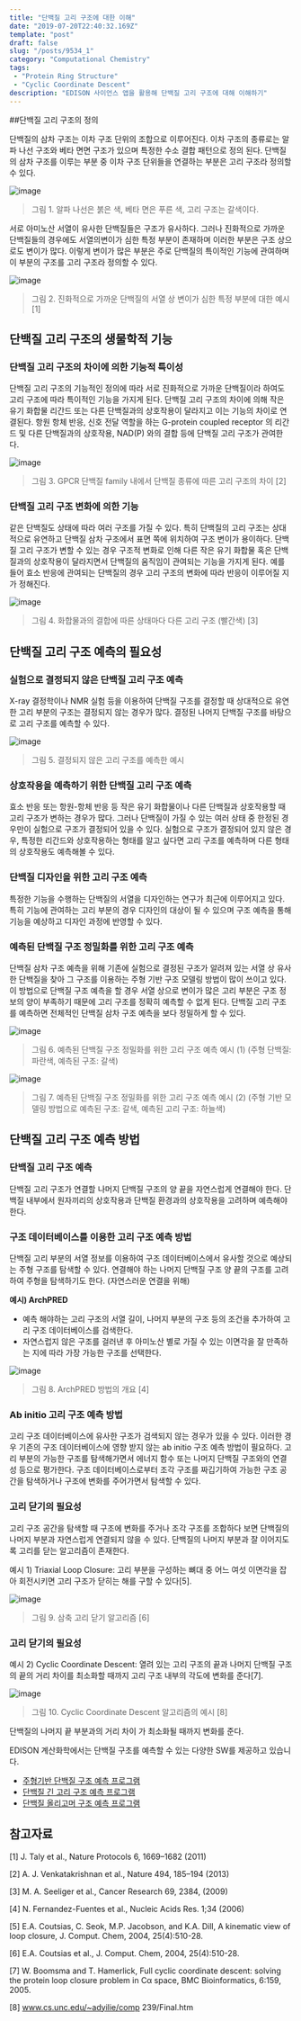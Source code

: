 ```yaml
---
title: "단백질 고리 구조에 대한 이해"
date: "2019-07-20T22:40:32.169Z"
template: "post"
draft: false
slug: "/posts/9534_1"
category: "Computational Chemistry"
tags: 
 - "Protein Ring Structure"
 - "Cyclic Coordinate Descent"
description: "EDISON 사이언스 앱을 활용해 단백질 고리 구조에 대해 이해하기"
---
```

   
##단백질 고리 구조의 정의

단백질의 삼차 구조는 이차 구조 단위의 조합으로 이루어진다. 이차 구조의 종류로는 알파 나선 구조와 베타 면면 구조가 있으며 특정한 수소 결합 패턴으로 정의 된다. 단백질의 삼차 구조를 이루는 부분 중 이차 구조 단위들을 연결하는 부분은 고리 구조라 정의할 수 있다.

![image](/media/POST/9534/0.jpg)
> 그림 1. 알파 나선은 붉은 색, 베타 면은 푸른 색, 고리 구조는 갈색이다.

서로 아미노산 서열이 유사한 단백질들은 구조가 유사하다. 그러나 진화적으로 가까운 단백질들의 경우에도 서열의변이가 심한 특정 부분이 존재하며 이러한 부분은 구조 상으로도 변이가 많다. 이렇게 변이가 많은 부분은 주로 단백질의 특이적인 기능에 관여하며 이 부분의 구조를 고리 구조라 정의할 수 있다.

![image](/media/POST/9534/1.jpg)
> 그림 2. 진화적으로 가까운 단백질의 서열 상 변이가 심한 특정 부분에 대한 예시 [1]

## 단백질 고리 구조의 생물학적 기능

### 단백질 고리 구조의 차이에 의한 기능적 특이성

단백질 고리 구조의 기능적인 정의에 따라 서로 진화적으로 가까운 단백질이라 하여도 고리 구조에 따라 특이적인 기능을 가지게 된다. 단백질 고리 구조의 차이에 의해 작은 유기 화합물 리간드 또는 다른 단백질과의 상호작용이 달라지고 이는 기능의 차이로 연결된다. 항원 항체 반응, 신호 전달 역할을 하는 G-protein coupled receptor 의 리간드 및 다른 단백질과의 상호작용, NAD(P) 와의 결합 등에 단백질 고리 구조가 관여한다.

![image](/media/POST/9534/2.jpg)
> 그림 3. GPCR 단백질 family 내에서 단백질 종류에 따른 고리 구조의 차이 [2]
  
### 단백질 고리 구조 변화에 의한 기능

같은 단백질도 상태에 따라 여러 구조를 가질 수 있다. 특히 단백질의 고리 구조는 상대적으로 유연하고 단백질 삼차 구조에서 표면 쪽에 위치하여 구조 변이가 용이하다. 단백질 고리 구조가 변할 수 있는 경우 구조적 변화로 인해 다른 작은 유기 화합물 혹은 단백질과의 상호작용이 달라지면서 단백질의 움직임이 관여되는 기능을 가지게 된다. 예를 들어 효소 반응에 관여되는 단백질의 경우 고리 구조의 변화에 따라 반응이 이루어질 지가 정해진다.

![image](/media/POST/9534/3.jpg)
> 그림 4. 화합물과의 결합에 따른 상태마다 다른 고리 구조 (빨간색) [3]

## 단백질 고리 구조 예측의 필요성

### 실험으로 결정되지 않은 단백질 고리 구조 예측

X-ray 결정학이나 NMR 실험 등을 이용하여 단백질 구조를 결정할 때 상대적으로 유연한 고리 부분의 구조는 결정되지 않는 경우가 많다. 결정된 나머지 단백질 구조를 바탕으로 고리 구조를 예측할 수 있다.

![image](/media/POST/9534/image5.png)
> 그림 5. 결정되지 않은 고리 구조를 예측한 예시

### 상호작용을 예측하기 위한 단백질 고리 구조 예측

효소 반응 또는 항원-항체 반응 등 작은 유기 화합물이나 다른 단백질과 상호작용할 때 고리 구조가 변하는 경우가 많다. 그러나 단백질이 가질 수 있는 여러 상태 중 한정된 경우만이 실험으로 구조가 결정되어 있을 수 있다. 실험으로 구조가 결정되어 있지 않은 경우, 특정한 리간드와 상호작용하는 형태를 알고 싶다면 고리 구조를 예측하며 다른 형태의 상호작용도 예측해볼 수 있다.

### 단백질 디자인을 위한 고리 구조 예측

특정한 기능을 수행하는 단백질의 서열을 디자인하는 연구가 최근에 이루어지고 있다. 특히 기능에 관여하는 고리 부분의 경우 디자인의 대상이 될 수 있으며 구조 예측을 통해 기능을 예상하고 디자인 과정에 반영할 수 있다.

### 예측된 단백질 구조 정밀화를 위한 고리 구조 예측

단백질 삼차 구조 예측을 위해 기존에 실험으로 결정된 구조가 알려져 있는 서열 상 유사한 단백질을 찾아 그 구조를 이용하는 주형 기반 구조 모델링 방법이 많이 쓰이고 있다. 이 방법으로 단백질 구조 예측을 할 경우 서열 상으로 변이가 많은 고리 부분은 구조 정보의 양이 부족하기 때문에 고리 구조를 정확히 예측할 수 없게 된다. 단백질 고리 구조를 예측하면 전체적인 단백질 삼차 구조 예측을 보다 정밀하게 할 수 있다.

![image](/media/POST/9534/05.jpg)
 > 그림 6. 예측된 단백질 구조 정밀화를 위한 고리 구조 예측 예시 (1) (주형 단백질: 파란색, 예측된 구조: 갈색)

![image](/media/POST/9534/06.jpg)
 > 그림 7. 예측된 단백질 구조 정밀화를 위한 고리 구조 예측 예시 (2) (주형 기반 모델링 방법으로 예측된 구조: 갈색, 예측된 고리 구조: 하늘색)

## 단백질 고리 구조 예측 방법

### 단백질 고리 구조 예측

단백질 고리 구조가 연결할 나머지 단백질 구조의 양 끝을 자연스럽게 연결해야 한다. 단백질 내부에서 원자끼리의 상호작용과 단백질 환경과의 상호작용을 고려하며 예측해야 한다.

### 구조 데이터베이스를 이용한 고리 구조 예측 방법

단백질 고리 부분의 서열 정보를 이용하여 구조 데이터베이스에서 유사할 것으로 예상되는 주형 구조를 탐색할 수 있다. 연결해야 하는 나머지 단백질 구조 양 끝의 구조를 고려하여 주형을 탐색하기도 한다. (자연스러운 연결을 위해)

**예시) ArchPRED**

- 예측 해야하는 고리 구조의 서열 길이, 나머지 부분의 구조 등의 조건을 추가하여 고리 구조 데이터베이스를 검색한다.
- 자연스럽지 않은 구조를 걸러낸 후 아미노산 별로 가질 수 있는 이면각을 잘 만족하는 지에 따라 가장 가능한 구조를 선택한다.

![image](/media/POST/9534/09.jpg)
> 그림 8. ArchPRED 방법의 개요 [4]
  
### Ab initio 고리 구조 예측 방법

고리 구조 데이터베이스에 유사한 구조가 검색되지 않는 경우가 있을 수 있다. 이러한 경우 기존의 구조 데이터베이스에 영향 받지 않는 ab initio 구조 예측 방법이 필요하다. 고리 부분의 가능한 구조를 탐색해가면서 에너지 함수 또는 나머지 단백질 구조와의 연결성 등으로 평가한다. 구조 데이터베이스로부터 조각 구조를 짜깁기하여 가능한 구조 공간을 탐색하거나 구조에 변화를 주어가면서 탐색할 수 있다.

### 고리 닫기의 필요성

고리 구조 공간을 탐색할 때 구조에 변화를 주거나 조각 구조를 조합하다 보면 단백질의 나머지 부분과 자연스럽게 연결되지 않을 수 있다. 단백질의 나머지 부분과 잘 이어지도록 고리를 닫는 알고리즘이 존재한다.

예시 1) Triaxial Loop Closure: 고리 부분을 구성하는 뼈대 중 어느 여섯 이면각을 잡아 회전시키면 고리 구조가 닫히는 해를 구할 수 있다[5].

![image](/media/POST/9534/10.jpg)
 > 그림 9. 삼축 고리 닫기 알고리즘 [6]
  
### 고리 닫기의 필요성

예시 2) Cyclic Coordinate Descent: 열려 있는 고리 구조의 끝과 나머지 단백질 구조의 끝의 거리 차이를 최소화할 때까지 고리 구조 내부의 각도에 변화를 준다[7].


![image](/media/POST/9534/11.jpg)
> 그림 10. Cyclic Coordinate Descent 알고리즘의 예시 [8]

단백질의 나머지 끝 부분과의 거리 차이 가 최소화될 때까지 변화를 준다.


EDISON 계산화학에서는 단백질 구초를 예측할 수 있는 다양한 SW를 제공하고 있습니다.

- [주형기반 단백질 구조 예측 프로그램](https://www.edison.re.kr/scienceappstore/-/scienceapp/GalaxyTBM/1-0-1/view)
- [단백질 긴 고리 구조 예측 프로그램](https://www.edison.re.kr/scienceappstore/-/scienceapp/GalaxyLongloop/1-0-1/view)
- [단백질 올리고머 구조 예측 프로그램](https://www.edison.re.kr/scienceappstore/-/scienceapp/GalaxyGemini/1-0-1/view)


## 참고자료

[1] J. Taly et al., Nature Protocols 6, 1669–1682 (2011)

[2] A. J. Venkatakrishnan et al., Nature 494, 185–194 (2013)

[3] M. A. Seeliger et al., Cancer Research 69, 2384, (2009)

[4] N. Fernandez-Fuentes et al., Nucleic Acids Res. 1;34 (2006)

[5] E.A. Coutsias, C. Seok, M.P. Jacobson, and K.A. Dill, A kinematic view of loop closure, J. Comput. Chem, 2004, 25(4):510-28.

[6] E.A. Coutsias et al., J. Comput. Chem, 2004, 25(4):510-28.

[7] W. Boomsma and T. Hamerlick, Full cyclic coordinate descent: solving the protein loop closure problem in Cα space, BMC Bioinformatics, 6:159, 2005.

[8] www.cs.unc.edu/~adyilie/comp 239/Final.htm